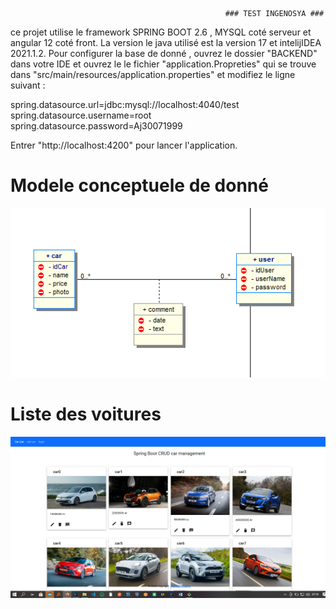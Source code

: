                                                     ### TEST INGENOSYA ###

ce projet utilise le framework SPRING BOOT 2.6 , MYSQL coté serveur et angular 12 coté front.
La version le java utilisé est la version 17 et intelijIDEA 2021.1.2.
Pour configurer la base de donné , ouvrez le dossier "BACKEND" dans votre IDE et ouvrez le le fichier "application.Propreties" qui se trouve 
dans "src/main/resources/application.properties" et modifiez le ligne suivant :

spring.datasource.url=jdbc:mysql://localhost:4040/test
spring.datasource.username=root
spring.datasource.password=Aj30071999


Entrer "http://localhost:4200" pour lancer l'application.

# Modele conceptuele de donné
![alt text](https://github.com/armandjudicael/testNiveau/blob/master/mcdImg.PNG?raw=true)

# Liste des voitures
![alt text](https://github.com/armandjudicael/testNiveau/blob/master/car-list.PNG?raw=true)
